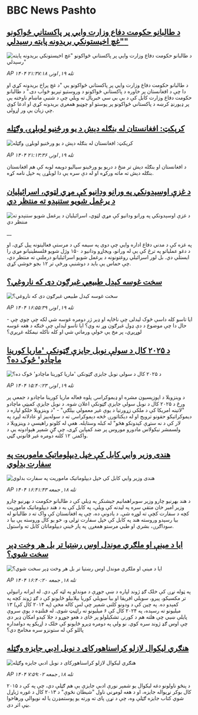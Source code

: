 # BBC News Pashto## [د طالبانو حکومت دفاع وزارت وايي پر پاکستاني ځواکونو "غچ اخيستونکي بريدونه پايته رسېدلي"](https://www.bbc.com/pashto/articles/ckg3gl7ynxko?at_medium=RSS&at_campaign=rss?at_campaign=githubrss)![د طالبانو حکومت دفاع وزارت وايي پر پاکستاني ځواکونو "غچ اخيستونکي بريدونه پايته رسېدلي"](https://ichef.bbci.co.uk/ace/ws/240/cpsprodpb/e547/live/f630c760-a6c7-11f0-b741-177e3e2c2fc7.jpg)_AP ۱۴۰۴ تله ۱۹, اونۍ ۲۱:۳۷:۱۸_د طالبانو حکومت دفاع وزارت وايي پر پاکستاني ځواکونو یې "د غچ پراخ بریدونه کړي او دا چې د افغانستان پر خاوره د پاکستاني ځواکونو د وروستیو تېریو ځواب دی."
د طالبانو حکومت دفاع وزارت کابل کې د بي بي سي خبریال ته ویلي چې د شنبې ماښام ناوخته یې پر ډیورنډ کرښه د پاکستاني ځواکونو پر پوستو او چوڼیو همغږي بریدونه کړي او ادعا کوي چې زیان یې ور اړولی.## [کرېکټ: افغانستان له بنګله دېش د يو ورځنيو لوبلړۍ وګټله](https://www.bbc.com/pashto/articles/clyqyqeqvxdo?at_medium=RSS&at_campaign=rss?at_campaign=githubrss)![کرېکټ: افغانستان له بنګله دېش د يو ورځنيو لوبلړۍ وګټله](https://ichef.bbci.co.uk/ace/ws/240/cpsprodpb/15f0/live/0cc66470-a6e7-11f0-b9aa-c966bf683009.jpg)_AP ۱۴۰۴ تله ۱۹, اونۍ ۲۱:۱۳:۳۶_د افغانستان او بنګله دېش تر منځ د دريو يو ورځينو سياليو دویمه لوبه کې هم افغانستان بنګله دېش ته ماته ورکړه او له دې سره یې دا لوبلړۍ په خپل نامه کړه.## [د غزې اوسېدونکي په ورانو ودانیو کې مړي لټوي، اسرائیلیان د یرغمل شویو ستنېدو ته منتظر دي](https://www.bbc.co.uk/pashto/live/czrpzn2z2y6t?at_medium=RSS&at_campaign=rss?at_campaign=githubrss)![د غزې اوسېدونکي په ورانو ودانیو کې مړي لټوي، اسرائیلیان د یرغمل شویو ستنېدو ته منتظر دي](https://ichef.bbci.co.uk/ace/standard/240/cpsprodpb/eebd/live/aa100be0-a69d-11f0-92db-77261a15b9d2.jpg)__په غزه کې د مدني دفاع اداره وايي چې دوی په سیمه کې د مرستې فعالیتونه پیل کړي، او د دغو عملیاتو په ترڅ کې یې له ورانو، ویجاړو ودانیو د ۱۵۰ وژل شویو فلسطینیانو مړي را ایستلي دي. بل لور اسرائیلي روغتونونه د یرغمل شویو اسرائیلیانو درملنې ته منتظر دي، چې حماس یې باید د دوشنبې ورځې تر ۱۲ بجو خوشي کړي.## [سخت غوسه کېدل طبیعي غبرګون دی که ناروغي؟](https://www.bbc.com/pashto/articles/cyv6vm89vdro?at_medium=RSS&at_campaign=rss?at_campaign=githubrss)![سخت غوسه کېدل طبیعي غبرګون دی که ناروغي؟](https://ichef.bbci.co.uk/ace/ws/240/cpsprodpb/1cd9/live/fe09d760-a6b3-11f0-928c-71dbb8619e94.jpg)_AP ۱۴۰۴ تله ۱۹, اونۍ ۱۶:۵۵:۳۹_ایا تاسو کله داسې څوک لیدلی چې ناڅاپه او ډېر ژر دومره غوسه شي لکه چې چوي چې - حال دا چې موضوع د دې ډول غبرګون وړ نه وي؟ ایا تاسو لیدلي چې څنګه د هغه غوسه لوړېږي، پر مخ یې خولې ورماتې شي او کله ناکله نیمکله غږېږي؟## [د ۲۰۲۵ کال د سولې نوبل جایزې ګټونکې 'ماریا کورینا ماچادو' څوک ده؟](https://www.bbc.com/pashto/articles/c33r31zy182o?at_medium=RSS&at_campaign=rss?at_campaign=githubrss)![د ۲۰۲۵ کال د سولې نوبل جایزې ګټونکې 'ماریا کورینا ماچادو' څوک ده؟](https://ichef.bbci.co.uk/ace/ws/240/cpsprodpb/caee/live/1eab91f0-a5cb-11f0-aeb3-6f25177f837c.jpg)_AP ۱۴۰۴ تله ۱۹, اونۍ ۱۵:۴۰:۲۳_د وېنزویلا د اپوزېسیون مشره او ډیموکراسۍ پلوه فعاله ماریا کورینا ماچادو د جمعې پر ورځ د ۲۰۲۵ کال د نوبل سولې جایزې ګټونکې اعلان شوه.
د نوبل جایزې کمیټې ماچادو "لاتینه امریکا کې د ملکي زړورتیا د یوې غیر معمولي بېلګې" - "د وینزویلا خلکو لپاره د دیموکراتیکو حقونو ترویج او له دیکتاتورۍ څخه دېموکراسۍ ته د سوله‌ییز او عادلانه لېږد په لار کې د نه ستړې کېدونکو هڅو" له کبله وستایله.
هغې له کلونو راهیسې د وینزویلا د ولسمشر نیکولاس مادورو موروس پر ضد کمپاین کړی، چې ګڼ شمېر هېوادونه یې د واکمنۍ ۱۲ کلنه دومره غیر قانوني ګڼي.## [هندی وزیر وايي‌ کابل کې خپل دیپلوماتیک ماموریت په سفارت بدلوي](https://www.bbc.com/pashto/articles/cj4yrl00d4go?at_medium=RSS&at_campaign=rss?at_campaign=githubrss)![هندی وزیر وايي‌ کابل کې خپل دیپلوماتیک ماموریت په سفارت بدلوي](https://ichef.bbci.co.uk/ace/ws/240/cpsprodpb/b867/live/29881360-a5b6-11f0-928c-71dbb8619e94.png)_AP ۱۴۰۴ تله ۱۸, جمعه ۱۶:۴۱:۴۳_د هند بهرنیو چارو وزیر سوبراهمانیم جیشنکر په ډیلي کې د طالبانو حکومت د بهرنیو چارو وزیر امیر خان متقي سره په لیدنه کې ویلي، په کابل کې به د هند دیپلوماتیک ماموریت کچه د سفارت کچې ته لوړه شي. 
د یادونې ده، چې په افغانستان کې واک ته د طالبانو له بیا رسېدو وروسته هند په کابل کې خپل سفارت تړلی و، خو یو کال وروسته یې بیا د سوداګرۍ، بشري او طبي مرستو همغږۍ په پار ځینې دیپلوماتان کابل ته واستول.## [ایا د مینې او ملګري موندل اوس رښتیا تر بل هر وخت ډېر سخت شوي؟](https://www.bbc.com/pashto/articles/c62qp99vz8xo?at_medium=RSS&at_campaign=rss?at_campaign=githubrss)![ایا د مینې او ملګري موندل اوس رښتیا تر بل هر وخت ډېر سخت شوي؟](https://ichef.bbci.co.uk/ace/ws/240/cpsprodpb/e1bc/live/61ddb6a0-eb3c-11ef-bd1b-d536627785f2.jpg)_AP ۱۴۰۴ تله ۱۸, جمعه ۱۶:۴۰:۲۰_په ټوله نړۍ کې خلک ‌ګډ ژوند لپاره د ښې جوړې د موندلو په لټه کې دي. له ایرانه رانیولې تر مکسیکو، پیرو، سویلي افریقا او بیا سویلي کوریا بېلابېلو ځایونو کې د ګډ ژوند کچه په کمېدو ده.
په چین کې د ودونو کلنی شمېر  چې لس کاله مخې (په ۲۰۱۴ کال کې) ۱۳ میلیونو ته رسېده، په ۲۰۲۴ کال کې ۶ میلیونو ته راټیټ شوی.
له فنلنډه د یوې سروې پایلې ښیي چې هلته هم د کورنۍ تشکیلولو پر ځای د هغو جوړو د جلا کېدو امکان ډېر دی چې اوس ګډ ژوند سره کوي.
نو ولې په دومره ډېرو ځایونو کې خلک د اړیکو په دوامداره پاللو کې له ستونزو سره مخامخ دي؟## [هنګري لیکوال  لازلو کراسناهورکای د نوبل ادبي جایزه وګټله](https://www.bbc.com/pashto/articles/c4gjnp04m1po?at_medium=RSS&at_campaign=rss?at_campaign=githubrss)![هنګري لیکوال  لازلو کراسناهورکای د نوبل ادبي جایزه وګټله](https://ichef.bbci.co.uk/ace/ws/240/cpsprodpb/c5f3/live/f108e7e0-a51e-11f0-928c-71dbb8619e94.jpg)_AP ۱۴۰۴ تله ۱۸, جمعه ۷:۵۹:۰۲_د پنځو ناولونو دغه لیکوال یو شمېر نورې ادبي جایزې یې هم ګټلې دي، چې په کې د ۲۰۱۵ کال بوکر نړیواله جایزه، او د هغه لومړني ناول "شیطان نڅوې" د ۲۰۱۳ کال د غوره ژباړل شوي کتاب جایزه ګټلې وه، چې د نړۍ پای ته ورته یو پوستمډرن یا له نویوالي ورهاخوا بڼې اثر دی.